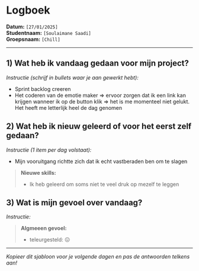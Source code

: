 # Logboek

**Datum:** `[27/01/2025]`  
**Studentnaam:** `[Soulaimane Saadi]`  
**Groepsnaam:** `[Chill]`

---

## 1) Wat heb ik vandaag gedaan voor mijn project?

_Instructie (schrijf in bullets waar je aan gewerkt hebt):_

- Sprint backlog creeren
- Het coderen van de emotie maker =>
 ervoor zorgen dat ik een link kan krijgen wanneer ik op de button klik
 => het is me momenteel niet gelukt. Het heeft me letterlijk heel de dag genomen

## 2) Wat heb ik nieuw geleerd of voor het eerst zelf gedaan?

_Instructie (1 item per dag volstaat):_

- Mijn vooruitgang richtte zich dat ik echt vastberaden ben om te slagen

> **Nieuwe skills:**
>
> - Ik heb geleerd om soms niet te veel druk op mezelf te leggen

## 3) Wat is mijn gevoel over vandaag?

_Instructie:_

> **Algmeeen gevoel:**
>
> - teleurgesteld: 😖

---

_Kopieer dit sjabloon voor je volgende dagen en pas de antwoorden telkens aan!_
